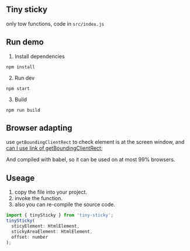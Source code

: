 ## Tiny sticky
only tow functions, code in `src/index.js`

## Run demo
1. Install dependencies
```
npm install
```
2. Run dev 
```
npm start
```
3. Build
```
npm run build
```

## Browser adapting
use `getBoundingClientRect` to check element is at the screen window, and [can I use link of getBoundingClientRect](https://caniuse.com/?search=getBoundingClientRect);

And compiled with babel, so it can be used on at most 99% browsers.

## Useage
1. copy the file into your project.
2. invoke the function.
3. also you can re-compile the source code.

```js
import { tinySticky } from 'tiny-sticky';
tinySticky(
  sticyElement: HtmlElement,
  stickyAreaElement: HtmlElement,
  offset: number
);
```